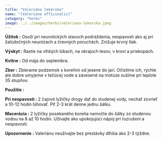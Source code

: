 ```yaml
---
title: "Valeriána lekárska"
name: "(Valeriana officinalis)"
category: "herbs"
image: ../../images/herbs/valeriana-lekarska.jpeg
---
```


<strong>Úžitok :</strong> Osoží pri neurotických stavoch podráždenia, nespavosti ako aj pri žalúdočných neurózach a črevných poruchách. Znižuje krvný tlak.

<strong>Výskyt :</strong> Rastie na vlhkých lúkach, na okrajoch lesov, v kroví a priekopách.

<strong>Kvitne :</strong> Od mája do septembra.

<strong>Zber :</strong> Zbierame podzemok s koreňmi od jesene do jari. Očistíme ich, rýchle ale dobre umyjeme v tečúcej vode a zavesené na motúze sušíme pri teplote 35 stupňov.

<strong>Použitie :</strong>

<strong>Pri nespavosti :</strong> 2 čajové lyžičky drogy dať do studenej vody, nechať zovrieť a 10-12 hodín lúhovať. Piť 2-3 krát denne jednu šálku.

<strong>Macerácia :</strong> 2 lyžičky posekaného koreňa namočte do šálky zo studenou vodou na 8 až 10 hodín. Užívajte ako upokojujúci nápoj pri rozrušení a nespavosti.

<strong>Upozornenie :</strong> Valeriánu neužívajte bez prestávky dlhšia ako 2-3 týždne.
